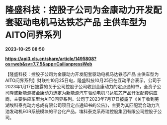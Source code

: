 # 隆盛科技：控股子公司为金康动力开发配套驱动电机马达铁芯产品 主供车型为AITO问界系列

**2023-10-25 08:50**

**https://api3.cls.cn/share/article/1495808?os=web&sv=7.7.5&app=CailianpressWeb**

【隆盛科技：控股子公司为金康动力开发配套驱动电机马达铁芯产品 主供车型为AITO问界系列】财联社10月25日电，隆盛科技10月25日在互动平台表示，公司于2023年1月17日披露的关于公司控股子公司收到金康动力的定点通知书，全资子公司隆盛新能源被金康动力选定为新能源汽车驱动电机马达铁芯产品开发配套供应商，主要供应车型为AITO问界系列。公司于2023年7月17日披露了《关于收到芜湖埃科泰克动力总成有限公司项目定点通知书的公告》，主要为其匹配混合动力汽油发动机EGR系统模块的平台化产品，埃科泰克系奇瑞控股集团有限公司控股子公司。